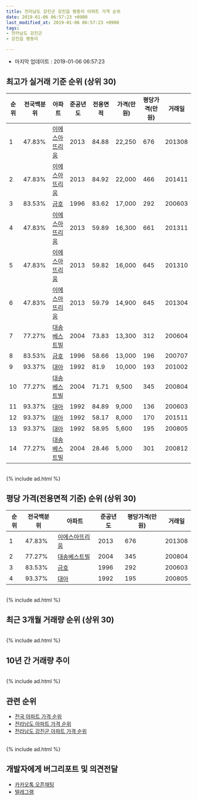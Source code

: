 ```yaml
---
title: 전라남도 강진군 강진읍 평동리 아파트 가격 순위
date: 2019-01-06 06:57:23 +0900
last_modified_at: 2019-01-06 06:57:23 +0900
tags:
- 전라남도 강진군
- 강진읍 평동리

---
```


* 마지막 업데이트 : 2019-01-06 06:57:23

## 최고가 실거래 기준 순위 (상위 30)


|순위|전국백분위|아파트|준공년도|전용면적|가격(만원)|평당가격(만원)|거래일|
|---|---|---|---|---|---|---|---|
|1|47.83%|[이에스아뜨리움](https://search.naver.com/search.naver?query=%EC%A0%84%EB%9D%BC%EB%82%A8%EB%8F%84+%EA%B0%95%EC%A7%84%EA%B5%B0+%EA%B0%95%EC%A7%84%EC%9D%8D+%ED%8F%89%EB%8F%99%EB%A6%AC+%EC%9D%B4%EC%97%90%EC%8A%A4%EC%95%84%EB%9C%A8%EB%A6%AC%EC%9B%80)|2013|84.88|22,250|676|201308|
|2|47.83%|[이에스아뜨리움](https://search.naver.com/search.naver?query=%EC%A0%84%EB%9D%BC%EB%82%A8%EB%8F%84+%EA%B0%95%EC%A7%84%EA%B5%B0+%EA%B0%95%EC%A7%84%EC%9D%8D+%ED%8F%89%EB%8F%99%EB%A6%AC+%EC%9D%B4%EC%97%90%EC%8A%A4%EC%95%84%EB%9C%A8%EB%A6%AC%EC%9B%80)|2013|84.92|22,000|466|201411|
|3|83.53%|[금호](https://search.naver.com/search.naver?query=%EC%A0%84%EB%9D%BC%EB%82%A8%EB%8F%84+%EA%B0%95%EC%A7%84%EA%B5%B0+%EA%B0%95%EC%A7%84%EC%9D%8D+%ED%8F%89%EB%8F%99%EB%A6%AC+%EA%B8%88%ED%98%B8)|1996|83.62|17,000|292|200603|
|4|47.83%|[이에스아뜨리움](https://search.naver.com/search.naver?query=%EC%A0%84%EB%9D%BC%EB%82%A8%EB%8F%84+%EA%B0%95%EC%A7%84%EA%B5%B0+%EA%B0%95%EC%A7%84%EC%9D%8D+%ED%8F%89%EB%8F%99%EB%A6%AC+%EC%9D%B4%EC%97%90%EC%8A%A4%EC%95%84%EB%9C%A8%EB%A6%AC%EC%9B%80)|2013|59.89|16,300|661|201311|
|5|47.83%|[이에스아뜨리움](https://search.naver.com/search.naver?query=%EC%A0%84%EB%9D%BC%EB%82%A8%EB%8F%84+%EA%B0%95%EC%A7%84%EA%B5%B0+%EA%B0%95%EC%A7%84%EC%9D%8D+%ED%8F%89%EB%8F%99%EB%A6%AC+%EC%9D%B4%EC%97%90%EC%8A%A4%EC%95%84%EB%9C%A8%EB%A6%AC%EC%9B%80)|2013|59.82|16,000|645|201310|
|6|47.83%|[이에스아뜨리움](https://search.naver.com/search.naver?query=%EC%A0%84%EB%9D%BC%EB%82%A8%EB%8F%84+%EA%B0%95%EC%A7%84%EA%B5%B0+%EA%B0%95%EC%A7%84%EC%9D%8D+%ED%8F%89%EB%8F%99%EB%A6%AC+%EC%9D%B4%EC%97%90%EC%8A%A4%EC%95%84%EB%9C%A8%EB%A6%AC%EC%9B%80)|2013|59.79|14,900|645|201304|
|7|77.27%|[대송베스트빌](https://search.naver.com/search.naver?query=%EC%A0%84%EB%9D%BC%EB%82%A8%EB%8F%84+%EA%B0%95%EC%A7%84%EA%B5%B0+%EA%B0%95%EC%A7%84%EC%9D%8D+%ED%8F%89%EB%8F%99%EB%A6%AC+%EB%8C%80%EC%86%A1%EB%B2%A0%EC%8A%A4%ED%8A%B8%EB%B9%8C)|2004|73.83|13,300|312|200604|
|8|83.53%|[금호](https://search.naver.com/search.naver?query=%EC%A0%84%EB%9D%BC%EB%82%A8%EB%8F%84+%EA%B0%95%EC%A7%84%EA%B5%B0+%EA%B0%95%EC%A7%84%EC%9D%8D+%ED%8F%89%EB%8F%99%EB%A6%AC+%EA%B8%88%ED%98%B8)|1996|58.66|13,000|196|200707|
|9|93.37%|[대아](https://search.naver.com/search.naver?query=%EC%A0%84%EB%9D%BC%EB%82%A8%EB%8F%84+%EA%B0%95%EC%A7%84%EA%B5%B0+%EA%B0%95%EC%A7%84%EC%9D%8D+%ED%8F%89%EB%8F%99%EB%A6%AC+%EB%8C%80%EC%95%84)|1992|81.9|10,000|193|201002|
|10|77.27%|[대송베스트빌](https://search.naver.com/search.naver?query=%EC%A0%84%EB%9D%BC%EB%82%A8%EB%8F%84+%EA%B0%95%EC%A7%84%EA%B5%B0+%EA%B0%95%EC%A7%84%EC%9D%8D+%ED%8F%89%EB%8F%99%EB%A6%AC+%EB%8C%80%EC%86%A1%EB%B2%A0%EC%8A%A4%ED%8A%B8%EB%B9%8C)|2004|71.71|9,500|345|200804|
|11|93.37%|[대아](https://search.naver.com/search.naver?query=%EC%A0%84%EB%9D%BC%EB%82%A8%EB%8F%84+%EA%B0%95%EC%A7%84%EA%B5%B0+%EA%B0%95%EC%A7%84%EC%9D%8D+%ED%8F%89%EB%8F%99%EB%A6%AC+%EB%8C%80%EC%95%84)|1992|84.89|9,000|136|200603|
|12|93.37%|[대아](https://search.naver.com/search.naver?query=%EC%A0%84%EB%9D%BC%EB%82%A8%EB%8F%84+%EA%B0%95%EC%A7%84%EA%B5%B0+%EA%B0%95%EC%A7%84%EC%9D%8D+%ED%8F%89%EB%8F%99%EB%A6%AC+%EB%8C%80%EC%95%84)|1992|58.17|8,000|170|201511|
|13|93.37%|[대아](https://search.naver.com/search.naver?query=%EC%A0%84%EB%9D%BC%EB%82%A8%EB%8F%84+%EA%B0%95%EC%A7%84%EA%B5%B0+%EA%B0%95%EC%A7%84%EC%9D%8D+%ED%8F%89%EB%8F%99%EB%A6%AC+%EB%8C%80%EC%95%84)|1992|58.95|5,600|195|200805|
|14|77.27%|[대송베스트빌](https://search.naver.com/search.naver?query=%EC%A0%84%EB%9D%BC%EB%82%A8%EB%8F%84+%EA%B0%95%EC%A7%84%EA%B5%B0+%EA%B0%95%EC%A7%84%EC%9D%8D+%ED%8F%89%EB%8F%99%EB%A6%AC+%EB%8C%80%EC%86%A1%EB%B2%A0%EC%8A%A4%ED%8A%B8%EB%B9%8C)|2004|28.46|5,000|301|200812|


<br>
{% include ad.html %}
<br>

## 평당 가격(전용면적 기준) 순위 (상위 30)


|순위|전국백분위|아파트|준공년도|평당가격(만원)|거래일|
|---|---|---|---|---|---|
|1|47.83%|[이에스아뜨리움](https://search.naver.com/search.naver?query=%EC%A0%84%EB%9D%BC%EB%82%A8%EB%8F%84+%EA%B0%95%EC%A7%84%EA%B5%B0+%EA%B0%95%EC%A7%84%EC%9D%8D+%ED%8F%89%EB%8F%99%EB%A6%AC+%EC%9D%B4%EC%97%90%EC%8A%A4%EC%95%84%EB%9C%A8%EB%A6%AC%EC%9B%80)|2013|676|201308|
|2|77.27%|[대송베스트빌](https://search.naver.com/search.naver?query=%EC%A0%84%EB%9D%BC%EB%82%A8%EB%8F%84+%EA%B0%95%EC%A7%84%EA%B5%B0+%EA%B0%95%EC%A7%84%EC%9D%8D+%ED%8F%89%EB%8F%99%EB%A6%AC+%EB%8C%80%EC%86%A1%EB%B2%A0%EC%8A%A4%ED%8A%B8%EB%B9%8C)|2004|345|200804|
|3|83.53%|[금호](https://search.naver.com/search.naver?query=%EC%A0%84%EB%9D%BC%EB%82%A8%EB%8F%84+%EA%B0%95%EC%A7%84%EA%B5%B0+%EA%B0%95%EC%A7%84%EC%9D%8D+%ED%8F%89%EB%8F%99%EB%A6%AC+%EA%B8%88%ED%98%B8)|1996|292|200603|
|4|93.37%|[대아](https://search.naver.com/search.naver?query=%EC%A0%84%EB%9D%BC%EB%82%A8%EB%8F%84+%EA%B0%95%EC%A7%84%EA%B5%B0+%EA%B0%95%EC%A7%84%EC%9D%8D+%ED%8F%89%EB%8F%99%EB%A6%AC+%EB%8C%80%EC%95%84)|1992|195|200805|


<br>
{% include ad.html %}
<br>

## 최근 3개월 거래량 순위 (상위 30)


<div style="width:100%;">
    <canvas id="deal_count_ranking" height="250"></canvas>
</div>


<script>
new Chart(document.getElementById("deal_count_ranking"), {
    type: 'horizontalBar',
    data: {
        labels: ['이에스아뜨리움'],
        datasets: [{
            label: '실거래 수',
            data: [2],
            borderColor: "rgba(255, 0, 128, 1)",
            backgroundColor: "rgba(255, 0, 128, 0.5)",
            fill: false,
        }]
    },
    options: {
        responsive: true,
        title: {
            display: true,
            text: '최근 3개월 거래량 순위'
        },
        tooltips: {
            mode: 'index',
            intersect: false,
            callbacks: {
                title: function(tooltipItems, data) {
                    return "실거래 수:";
                },
                label: function(tooltipItem, data) {
                    return data.labels[tooltipItem.index] + ": " + tooltipItem.xLabel;
                }
            }
        },
        hover: {
            mode: 'nearest',
            intersect: true
        },
        scales: {
            xAxes: [{
                display: true,
                scaleLabel: {
                    display: true,
                    labelString: '실거래 수'
                },
                ticks: {
                    suggestedMin: 0,
                }
            }],
            yAxes: [{
                display: true,
                ticks: {
                    autoSkip: false,
                    callback: function(value, index, values) {
                        if (value.length > 15)
                            return value.substr(0, 13) + "...";
                        else
                            return value;
                    }
                },
                scaleLabel: {
                    display: false,
                }
            }]
        }
    }
});

</script>


<br>
{% include ad.html %}
<br>

## 10년 간 거래량 추이


<div style="width:100%;">
    <canvas id="deal_progress" height="250"></canvas>
</div>

<script>
new Chart(document.getElementById("deal_progress"), {
    type: 'line',
    data: {
        labels: ['200901','200902','200903','200904','200905','200906','200907','200908','200909','200910','200911','200912','201001','201002','201003','201004','201005','201006','201007','201008','201009','201010','201011','201012','201101','201102','201103','201104','201105','201106','201107','201108','201109','201110','201111','201112','201201','201202','201203','201204','201205','201206','201207','201208','201209','201210','201211','201212','201301','201302','201303','201304','201305','201306','201307','201308','201309','201310','201311','201312','201401','201402','201403','201404','201405','201406','201407','201408','201409','201410','201411','201412','201501','201502','201503','201504','201505','201506','201507','201508','201509','201510','201511','201512','201601','201602','201603','201604','201605','201606','201607','201608','201609','201610','201611','201612','201701','201702','201703','201704','201705','201706','201707','201708','201709','201710','201711','201712','201801','201802','201803','201804','201805','201806','201807','201808','201809','201810','201811','201812','201901'],
        datasets: [{
            label: '실거래 수',
            pointRadius: 1,
            data: [1, 1, 1, 0, 2, 0, 0, 0, 1, 0, 1, 0, 0, 1, 1, 0, 0, 2, 0, 1, 0, 1, 1, 1, 0, 0, 2, 1, 0, 1, 1, 0, 1, 2, 0, 0, 0, 1, 0, 1, 0, 0, 4, 0, 1, 0, 3, 0, 0, 4, 3, 8, 5, 5, 3, 5, 5, 3, 6, 4, 6, 4, 6, 4, 1, 2, 3, 1, 5, 9, 4, 1, 4, 5, 5, 2, 9, 2, 6, 2, 3, 4, 8, 6, 4, 5, 5, 2, 1, 3, 2, 2, 3, 1, 1, 1, 2, 2, 1, 2, 2, 1, 1, 0, 1, 0, 0, 2, 2, 0, 2, 3, 1, 2, 1, 1, 2, 1, 0, 2, 0],
            borderColor: "rgba(255, 201, 14, 1)",
            backgroundColor: "rgba(255, 201, 14, 0.5)",
            fill: true,
        }]
    },
    options: {
        responsive: true,
        title: {
            display: true,
            text: '10년간 거래량 추이'
        },
        tooltips: {
            mode: 'index',
            intersect: false,
        },
        hover: {
            mode: 'nearest',
            intersect: true
        },
        scales: {
            xAxes: [{
                display: true,
                scaleLabel: {
                    display: true,
                    labelString: '년/월'
                }
            }],
            yAxes: [{
                display: true,
                ticks: {
                    suggestedMin: 0,
                },
                scaleLabel: {
                    display: true,
                    labelString: '실거래 수'
                }
            }]
        }
    }
});

</script>


<br>
{% include ad.html %}
<br>

## 관련 순위

- [전국 아파트 가격 순위](https://inasie.github.io/apt-ranking/전국)
- [전라남도 아파트 가격 순위](https://inasie.github.io/apt-ranking/전라남도)
- [전라남도 강진군 아파트 가격 순위](https://inasie.github.io/apt-ranking/전라남도-강진군)


<br>
{% include ad.html %}
<br>

## 개발자에게 버그리포트 및 의견전달

- [카카오톡 오픈채팅](https://open.kakao.com/o/gLJUAP4)
- [텔레그램](https://t.me/inasie)

